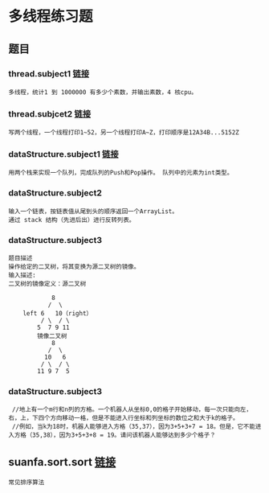 # 多线程练习题
## 题目
### thread.subject1 [**链接**](thread/subject1)
    多线程，统计1 到 1000000 有多少个素数，并输出素数，4 核cpu。
    
### thread.subjcet2 [**链接**](thread/subject2)
    写两个线程，一个线程打印1~52，另一个线程打印A~Z，打印顺序是12A34B...5152Z

### dataStructure.subject1 [**链接**](dataStructure/subject1)
    用两个栈来实现一个队列，完成队列的Push和Pop操作。 队列中的元素为int类型。
    
### dataStructure.subject2
    输入一个链表，按链表值从尾到头的顺序返回一个ArrayList。
    通过 stack 结构（先进后出）进行反转列表。
    
### dataStructure.subject3
    题目描述
    操作给定的二叉树，将其变换为源二叉树的镜像。
    输入描述:
    二叉树的镜像定义：源二叉树
    
        	    8
        	   /  \
        left 6   10（right）
        	 / \  / \
        	5  7 9 11
        	镜像二叉树
        	    8
        	   /  \
        	  10   6
        	 / \  / \
        	11 9 7  5
### dataStructure.subject3
     //地上有一个m行和n列的方格。一个机器人从坐标0,0的格子开始移动，每一次只能向左，右，上，下四个方向移动一格，但是不能进入行坐标和列坐标的数位之和大于k的格子。
     //例如，当k为18时，机器人能够进入方格（35,37），因为3+5+3+7 = 18。但是，它不能进入方格（35,38），因为3+5+3+8 = 19。请问该机器人能够达到多少个格子？
 ## suanfa.sort.sort [**链接**](suanfa/sort/Sort.java)
    常见排序算法
  